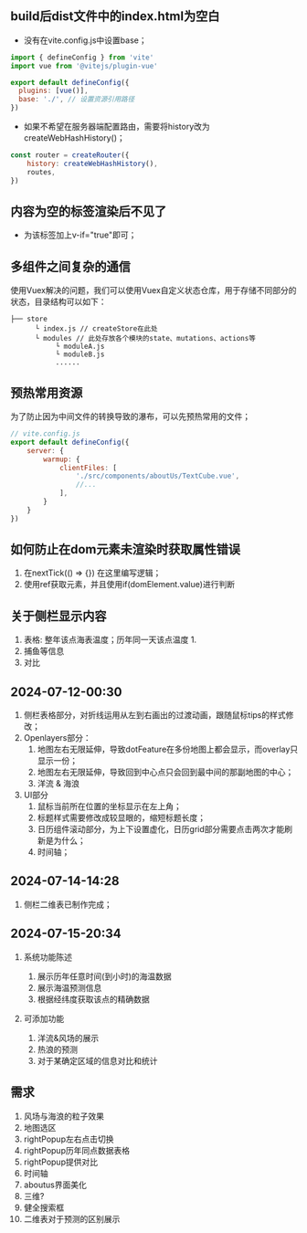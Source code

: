 ## build后dist文件中的index.html为空白

- 没有在vite.config.js中设置base；
```js
import { defineConfig } from 'vite'
import vue from '@vitejs/plugin-vue'

export default defineConfig({
  plugins: [vue()],
  base: './', // 设置资源引用路径
})
```

- 如果不希望在服务器端配置路由，需要将history改为createWebHashHistory()；
```js
const router = createRouter({
    history: createWebHashHistory(),
    routes,
})
```
## 内容为空的标签渲染后不见了
- 为该标签加上v-if="true"即可；

## 多组件之间复杂的通信
使用Vuex解决的问题，我们可以使用Vuex自定义状态仓库，用于存储不同部分的状态，目录结构可以如下：
```
├── store
      └ index.js // createStore在此处
      └ modules // 此处存放各个模块的state、mutations、actions等
           └ moduleA.js
           └ moduleB.js
           ......
```

## 预热常用资源
为了防止因为中间文件的转换导致的瀑布，可以先预热常用的文件；
```js
// vite.config.js
export default defineConfig({
    server: {
        warmup: {
            clientFiles: [
                './src/components/aboutUs/TextCube.vue',
                //...
            ],
        }
    }
})
```

## 如何防止在dom元素未渲染时获取属性错误
1. 在nextTick(() => {}) 在这里编写逻辑；
2. 使用ref获取元素，并且使用if(domElement.value)进行判断

## 关于侧栏显示内容
1. 表格: 整年该点海表温度；历年同一天该点温度
   1. 
2. 捕鱼等信息
3. 对比

## 2024-07-12-00:30
1. 侧栏表格部分，对折线运用从左到右画出的过渡动画，跟随鼠标tips的样式修改；
2. Openlayers部分：
   1. 地图左右无限延伸，导致dotFeature在多份地图上都会显示，而overlay只显示一份；
   2. 地图左右无限延伸，导致回到中心点只会回到最中间的那副地图的中心；
   3. 洋流 & 海浪
3. UI部分
   1. 鼠标当前所在位置的坐标显示在左上角；
   2. 标题样式需要修改成较显眼的，缩短标题长度；
   3. 日历组件滚动部分，为上下设置虚化，日历grid部分需要点击两次才能刷新是为什么；
   4. 时间轴；

## 2024-07-14-14:28
1. 侧栏二维表已制作完成；


## 2024-07-15-20:34
1. 系统功能陈述
   1. 展示历年任意时间(到小时)的海温数据
   2. 展示海温预测信息
   3. 根据经纬度获取该点的精确数据

2. 可添加功能
   1. 洋流&风场的展示
   2. 热浪的预测
   3. 对于某确定区域的信息对比和统计


## 需求
1. 风场与海浪的粒子效果
2. 地图选区
3. rightPopup左右点击切换
4. rightPopup历年同点数据表格
5. rightPopup提供对比
6. 时间轴
7. aboutus界面美化
8. 三维?
9. 健全搜索框
10. 二维表对于预测的区别展示